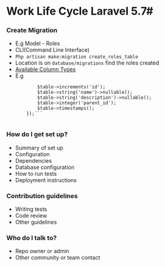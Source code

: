 # Work Life Cycle Laravel 5.7#

### Create Migration ###

* E.g Model - Roles
* CLI(Command Line Interface)
* ```Php artisan make:migration create_roles_table```
* Location is on ```database/migrations``` find the roles created
* [Available Column Types](https://laravel.com/docs/5.7/migrations#columns)
* E.g 
    ```Schema::create('roles', function (Blueprint $table) {
            $table->increments('id');
            $table->string('name')->nullable();
            $table->string('description')->nullable();
            $table->integer('parent_id');
            $table->timestamps();
        });```
  

### How do I get set up? ###

* Summary of set up
* Configuration
* Dependencies
* Database configuration
* How to run tests
* Deployment instructions

### Contribution guidelines ###

* Writing tests
* Code review
* Other guidelines

### Who do I talk to? ###

* Repo owner or admin
* Other community or team contact
